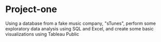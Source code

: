 # Project-one
Using a database from a fake music company, "sTunes", perform some exploratory data analysis using SQL and Excel, and create some basic visualizations using Tableau Public
